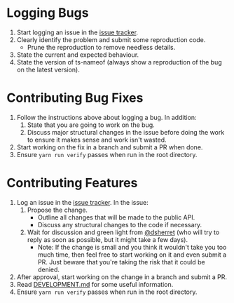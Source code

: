 # Logging Bugs

1. Start logging an issue in the [issue tracker](https://github.com/dsherret/ts-nameof/issues).
1. Clearly identify the problem and submit some reproduction code.
    * Prune the reproduction to remove needless details.
1. State the current and expected behaviour.
1. State the version of ts-nameof (always show a reproduction of the bug on the latest version).

# Contributing Bug Fixes

1. Follow the instructions above about logging a bug. In addition:
    1. State that you are going to work on the bug.
    1. Discuss major structural changes in the issue before doing the work to ensure it makes sense and work isn't wasted.
1. Start working on the fix in a branch and submit a PR when done.
1. Ensure `yarn run verify` passes when run in the root directory.

# Contributing Features

1. Log an issue in the [issue tracker](https://github.com/dsherret/ts-nameof/issues). In the issue:
    1. Propose the change.
        * Outline all changes that will be made to the public API.
        * Discuss any structural changes to the code if necessary.
    1. Wait for discussion and green light from [@dsherret](https://github.com/dsherret) (who will try to reply as soon as possible, but it might take a few days).
        * Note: If the change is small and you think it wouldn't take you too much time, then feel free to start working on it and even submit a PR. Just beware that you're taking the risk that it could be denied.
1. After approval, start working on the change in a branch and submit a PR.
1. Read [DEVELOPMENT.md](DEVELOPMENT.md) for some useful information.
1. Ensure `yarn run verify` passes when run in the root directory.
